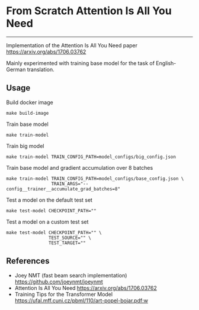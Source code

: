 # From Scratch Attention Is All You Need

---

Implementation of the Attention Is All You Need paper https://arxiv.org/abs/1706.03762

Mainly experimented with training base model for the task of English-German translation.

## Usage

Build docker image
```shell
make build-image
```
Train base model
```shell
make train-model
```

Train big model
```shell
make train-model TRAIN_CONFIG_PATH=model_configs/big_config.json
```

Train base model and gradient accumulation over 8 batches
```shell
make train-model TRAIN_CONFIG_PATH=model_configs/base_config.json \
                 TRAIN_ARGS="--config__trainer__accumulate_grad_batches=8"
```

Test a model on the default test set
```shell
make test-model CHECKPOINT_PATH=""
```

Test a model on a custom test set
```shell
make test-model CHECKPOINT_PATH="" \
                TEST_SOURCE="" \
                TEST_TARGET=""
```


## References

- Joey NMT (fast beam search implementation) https://github.com/joeynmt/joeynmt
- Attention Is All You Need https://arxiv.org/abs/1706.03762
- Training Tips for the Transformer Model https://ufal.mff.cuni.cz/pbml/110/art-popel-bojar.pdf:w

